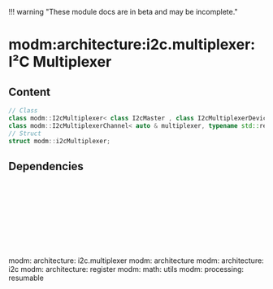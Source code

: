 !!! warning "These module docs are in beta and may be incomplete."

# modm:architecture:i2c.multiplexer: I²C Multiplexer



## Content

```cpp
// Class
class modm::I2cMultiplexer< class I2cMaster , class I2cMultiplexerDevice  >;
class modm::I2cMultiplexerChannel< auto & multiplexer, typename std::remove_reference_t< decltype(multiplexer)>::Channel channel >;
// Struct
struct modm::i2cMultiplexer;
```
## Dependencies

<?xml version="1.0" encoding="UTF-8" standalone="no"?>
<!DOCTYPE svg PUBLIC "-//W3C//DTD SVG 1.1//EN"
 "http://www.w3.org/Graphics/SVG/1.1/DTD/svg11.dtd">
<!-- Generated by graphviz version 2.40.1 (0)
 -->
<!-- Title: modm:architecture:i2c.multiplexer Pages: 1 -->
<svg width="571pt" height="150pt"
 viewBox="0.00 0.00 570.50 150.00" xmlns="http://www.w3.org/2000/svg" xmlns:xlink="http://www.w3.org/1999/xlink">
<g id="graph0" class="graph" transform="scale(1 1) rotate(0) translate(4 146)">
<title>modm:architecture:i2c.multiplexer</title>
<polygon fill="#ffffff" stroke="transparent" points="-4,4 -4,-146 566.5,-146 566.5,4 -4,4"/>
<!-- modm_architecture_i2c_multiplexer -->
<g id="node1" class="node">
<title>modm_architecture_i2c_multiplexer</title>
<polygon fill="#d3d3d3" stroke="#000000" stroke-width="2" points="369.5,-53 244.5,-53 244.5,0 369.5,0 369.5,-53"/>
<text text-anchor="middle" x="307" y="-37.8" font-family="Times,serif" font-size="14.00" fill="#000000">modm:</text>
<text text-anchor="middle" x="307" y="-22.8" font-family="Times,serif" font-size="14.00" fill="#000000">architecture:</text>
<text text-anchor="middle" x="307" y="-7.8" font-family="Times,serif" font-size="14.00" fill="#000000">i2c.multiplexer</text>
</g>
<!-- modm_architecture -->
<g id="node2" class="node">
<title>modm_architecture</title>
<g id="a_node2"><a xlink:href="../modm-architecture" xlink:title="modm:&#10;architecture">
<polygon fill="#d3d3d3" stroke="#000000" points="106,-134.5 0,-134.5 0,-96.5 106,-96.5 106,-134.5"/>
<text text-anchor="middle" x="53" y="-119.3" font-family="Times,serif" font-size="14.00" fill="#000000">modm:</text>
<text text-anchor="middle" x="53" y="-104.3" font-family="Times,serif" font-size="14.00" fill="#000000">architecture</text>
</a>
</g>
</g>
<!-- modm_architecture_i2c_multiplexer&#45;&gt;modm_architecture -->
<g id="edge1" class="edge">
<title>modm_architecture_i2c_multiplexer&#45;&gt;modm_architecture</title>
<path fill="none" stroke="#000000" d="M244.2537,-45.3721C206.5063,-57.1091 157.6612,-72.9758 115,-89 111.9317,-90.1525 108.7928,-91.3699 105.6356,-92.6243"/>
<polygon fill="#000000" stroke="#000000" points="104.1104,-89.466 96.161,-96.4701 106.7432,-95.952 104.1104,-89.466"/>
</g>
<!-- modm_architecture_i2c -->
<g id="node3" class="node">
<title>modm_architecture_i2c</title>
<g id="a_node3"><a xlink:href="../modm-architecture-i2c" xlink:title="modm:&#10;architecture:&#10;i2c">
<polygon fill="#d3d3d3" stroke="#000000" points="234,-142 124,-142 124,-89 234,-89 234,-142"/>
<text text-anchor="middle" x="179" y="-126.8" font-family="Times,serif" font-size="14.00" fill="#000000">modm:</text>
<text text-anchor="middle" x="179" y="-111.8" font-family="Times,serif" font-size="14.00" fill="#000000">architecture:</text>
<text text-anchor="middle" x="179" y="-96.8" font-family="Times,serif" font-size="14.00" fill="#000000">i2c</text>
</a>
</g>
</g>
<!-- modm_architecture_i2c_multiplexer&#45;&gt;modm_architecture_i2c -->
<g id="edge2" class="edge">
<title>modm_architecture_i2c_multiplexer&#45;&gt;modm_architecture_i2c</title>
<path fill="none" stroke="#000000" d="M268.5958,-53.2029C255.1797,-62.5313 239.9669,-73.1089 225.9349,-82.8656"/>
<polygon fill="#000000" stroke="#000000" points="223.5894,-80.2335 217.3771,-88.8159 227.5856,-85.9807 223.5894,-80.2335"/>
</g>
<!-- modm_architecture_register -->
<g id="node4" class="node">
<title>modm_architecture_register</title>
<g id="a_node4"><a xlink:href="../modm-architecture-register" xlink:title="modm:&#10;architecture:&#10;register">
<polygon fill="#d3d3d3" stroke="#000000" points="362,-142 252,-142 252,-89 362,-89 362,-142"/>
<text text-anchor="middle" x="307" y="-126.8" font-family="Times,serif" font-size="14.00" fill="#000000">modm:</text>
<text text-anchor="middle" x="307" y="-111.8" font-family="Times,serif" font-size="14.00" fill="#000000">architecture:</text>
<text text-anchor="middle" x="307" y="-96.8" font-family="Times,serif" font-size="14.00" fill="#000000">register</text>
</a>
</g>
</g>
<!-- modm_architecture_i2c_multiplexer&#45;&gt;modm_architecture_register -->
<g id="edge3" class="edge">
<title>modm_architecture_i2c_multiplexer&#45;&gt;modm_architecture_register</title>
<path fill="none" stroke="#000000" d="M307,-53.2029C307,-61.2113 307,-70.1403 307,-78.6802"/>
<polygon fill="#000000" stroke="#000000" points="303.5001,-78.8159 307,-88.8159 310.5001,-78.8159 303.5001,-78.8159"/>
</g>
<!-- modm_math_utils -->
<g id="node5" class="node">
<title>modm_math_utils</title>
<g id="a_node5"><a xlink:href="../modm-math-utils" xlink:title="modm:&#10;math:&#10;utils">
<polygon fill="#d3d3d3" stroke="#000000" points="445.5,-142 380.5,-142 380.5,-89 445.5,-89 445.5,-142"/>
<text text-anchor="middle" x="413" y="-126.8" font-family="Times,serif" font-size="14.00" fill="#000000">modm:</text>
<text text-anchor="middle" x="413" y="-111.8" font-family="Times,serif" font-size="14.00" fill="#000000">math:</text>
<text text-anchor="middle" x="413" y="-96.8" font-family="Times,serif" font-size="14.00" fill="#000000">utils</text>
</a>
</g>
</g>
<!-- modm_architecture_i2c_multiplexer&#45;&gt;modm_math_utils -->
<g id="edge4" class="edge">
<title>modm_architecture_i2c_multiplexer&#45;&gt;modm_math_utils</title>
<path fill="none" stroke="#000000" d="M338.8035,-53.2029C349.7041,-62.3553 362.0369,-72.7102 373.4733,-82.3125"/>
<polygon fill="#000000" stroke="#000000" points="371.3099,-85.0661 381.219,-88.8159 375.811,-79.7052 371.3099,-85.0661"/>
</g>
<!-- modm_processing_resumable -->
<g id="node6" class="node">
<title>modm_processing_resumable</title>
<g id="a_node6"><a xlink:href="../modm-processing-resumable" xlink:title="modm:&#10;processing:&#10;resumable">
<polygon fill="#d3d3d3" stroke="#000000" points="562.5,-142 463.5,-142 463.5,-89 562.5,-89 562.5,-142"/>
<text text-anchor="middle" x="513" y="-126.8" font-family="Times,serif" font-size="14.00" fill="#000000">modm:</text>
<text text-anchor="middle" x="513" y="-111.8" font-family="Times,serif" font-size="14.00" fill="#000000">processing:</text>
<text text-anchor="middle" x="513" y="-96.8" font-family="Times,serif" font-size="14.00" fill="#000000">resumable</text>
</a>
</g>
</g>
<!-- modm_architecture_i2c_multiplexer&#45;&gt;modm_processing_resumable -->
<g id="edge5" class="edge">
<title>modm_architecture_i2c_multiplexer&#45;&gt;modm_processing_resumable</title>
<path fill="none" stroke="#000000" d="M369.8241,-52.5572C393.9381,-62.6708 421.8797,-74.5238 454.1511,-88.6608"/>
<polygon fill="#000000" stroke="#000000" points="452.8052,-91.8923 463.3685,-92.7092 455.6201,-85.4833 452.8052,-91.8923"/>
</g>
</g>
</svg>

